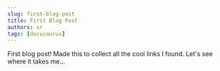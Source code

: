 ```yaml
---
slug: first-blog-post
title: First Blog Post
authors: sr
tags: [docusaurus]
---
```


First blog post! Made this to collect all the cool links I found. Let's see where it takes me...
